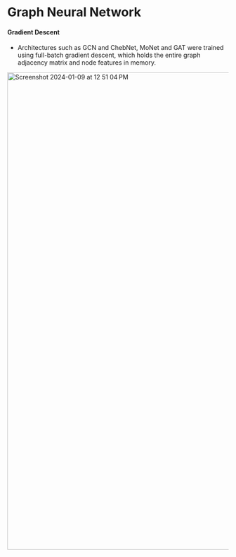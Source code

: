 # Graph Neural Network

#### Gradient Descent
* Architectures such as GCN and ChebNet, MoNet and GAT were trained using full-batch gradient descent, which holds the entire graph adjacency matrix and node features in memory.
<img width="1086" alt="Screenshot 2024-01-09 at 12 51 04 PM" src="https://github.com/Shakib-IO/Graph-Network/assets/65369990/e0db1cc9-6538-4562-9c76-ca0098fa6206">
